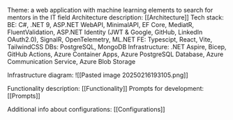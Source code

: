 Theme: a web application with machine learning elements to search for mentors in the IT field
Architecture description: [[Architecture]]
Tech stack: 
	BE: C#, .NET 9, ASP.NET WebAPI, MinimalAPI, EF Core, MediatR, FluentValidation, 
		ASP.NET Identity (JWT & Google, GitHub, LinkedIn OAuth2.0), SignalR, OpenTelemetry, ML.NET
	FE: Typescipt, React, Vite, TailwindCSS
	DBs: PostgreSQL, MongoDB
	Infrastructure: .NET Aspire, Bicep, GitHub Actions, Azure Container Apps, Azure PostgreSQL Database, Azure Communication Service, Azure Blob Storage

Infrastructure diagram:
![[Pasted image 20250216193105.png]]

Functionality description: [[Functionality]]
Prompts for development: [[Prompts]]

Additional info about configurations: [[Configurations]]
